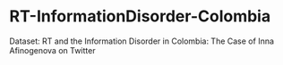 # RT-InformationDisorder-Colombia
Dataset: RT and the Information Disorder in Colombia: The Case of Inna Afinogenova on Twitter
